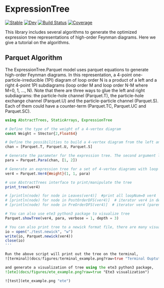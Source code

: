 # ExpressionTree

[![Stable](https://img.shields.io/badge/docs-stable-blue.svg)](https://numericalEFT.github.io/ExpressionTree.jl/stable)
[![Dev](https://img.shields.io/badge/docs-dev-blue.svg)](https://numericalEFT.github.io/ExpressionTree.jl/dev)
[![Build Status](https://github.com/numericalEFT/ExpressionTree.jl/workflows/CI/badge.svg)](https://github.com/numericalEFT/ExpressionTree.jl/actions)
[![Coverage](https://codecov.io/gh/numericalEFT/ExpressionTree.jl/branch/master/graph/badge.svg)](https://codecov.io/gh/numericalEFT/ExpressionTree.jl)
<!-- [![Coverage](https://codecov.io/gh/houpc/ExpressionTree.jl/branch/master/graph/badge.svg)](https://codecov.io/gh/houpc/ExpressionTree.jl) -->

This library includes several algorithms to generate the optimized expression tree representations of high-order Feynman diagrams. Here we give a tutorial on the algorithms.

## Parquet Algorithm

The ExpressionTree.Parquet model uses parquet equations to generate high-order Feynman diagrams. In this representation, a 4-point one-particle-irreducible (1PI) diagram of loop order N is a product of a left and a right 4-point 1PI subdiagrams (loop order M and loop order N-M where M=0, 1, ..., N). Note that there are three ways to glue the left and right subdiagrams: the particle-hole channel (Parquet.T), the particle-hole exchange channel (Parquet.U) and the particle-particle channel (Parquet.S). Each of them could have a counter-term (Parquet.TC, Parquet.UC and Parquet.SC).

```julia
using AbstractTrees, StaticArrays, ExpressionTree

# Define the type of the weight of a 4-vertex diagram
const Weight = SVector{2,Float64} 

# Define the possibilities to build a 4-vertex diagram from the left and right 4-vertex subdiagrams.
chan = [Parquet.T, Parquet.U, Parquet.S] 

# Generate the parameter for the expression tree. The second argument lists the possible number of imaginary-time variables in the bare 4-vertex (namely, the bare interaction of your model). For example, the instaneous Coulomb interaction only has one time variable, while the retared effective interaction has two time variables.
para = Parquet.Para(chan, [1, 2]) 

# Generate an expression tree for a set of 4-vertex diagrams with loop order 1, initial imaginary-time index 1, and the parameter set para.
ver4 = Parquet.Ver4{Weight}(1, 1, para) 

# use AbstractTrees interface to print/manipulate the tree
print_tree(ver4)

# [println(node) for node in Leaves(ver4)]  #print all loopNum=0 ver4
# [println(node) for node in PostOrderDFS(ver4)]  # iterator ver4 in depth-first search (children before parents)
# [println(node) for node in PreOrderDFS(ver4)]  # iterator ver4 (parents before children)

# You can also use ete3 python3 package to visualize tree
Parquet.showTree(ver4, para, verbose = 1, depth = 3)

# You can also print tree to a newick format file, there are many visualization software for the newick format
io = open("./test.newick", "w")
write(io, Parquet.newick(ver4))
close(io)
'''

Run the above script will print out the tree on the terminal,
![terminal](docs/figures/terminal_example.png?raw=true "Terminal Ouptut")

and generate a visualization of tree using the ete3 python3 package,
![ete](docs/figures/ete_example.png?raw=true "Ete3 visualization")

![test](ete_example.png "ete")

